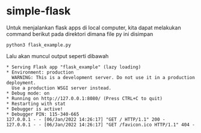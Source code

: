 # simple-flask

Untuk menjalankan flask apps di local computer, kita dapat melakukan command berikut pada direktori dimana file py ini disimpan

 `
 python3 flask_example.py
 `
 
 Lalu akan muncul output seperti dibawah
 
 ```
 * Serving Flask app "flask_example" (lazy loading)
 * Environment: production
   WARNING: This is a development server. Do not use it in a production deployment.
   Use a production WSGI server instead.
 * Debug mode: on
 * Running on http://127.0.0.1:8080/ (Press CTRL+C to quit)
 * Restarting with stat
 * Debugger is active!
 * Debugger PIN: 115-340-665
127.0.0.1 - - [06/Jan/2022 14:26:17] "GET / HTTP/1.1" 200 -
127.0.0.1 - - [06/Jan/2022 14:26:17] "GET /favicon.ico HTTP/1.1" 404 -
 ```
